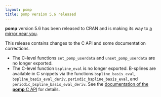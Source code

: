 ```yaml
---
layout: pomp
title: pomp version 5.6 released
---
```


**pomp** version 5.6 has been released to CRAN and is making its way to [a mirror near you](https://cran.r-project.org/mirrors.html).

This release contains changes to the C API and some documentation corrections.

- The C-level functions `set_pomp_userdata` and `unset_pomp_userdata` are no longer exported.
- The C-level function `bspline_eval` is no longer exported.
  B-splines are available in C snippets via the functions `bspline_basis_eval`, `bspline_basis_eval_deriv`, `periodic_bspline_basis_eval`, and `periodic_bspline_basis_eval_deriv`.
  See the [documentation of the **pomp** C API](https://kingaa.github.io/pomp/C_API.html#splines) for details.

